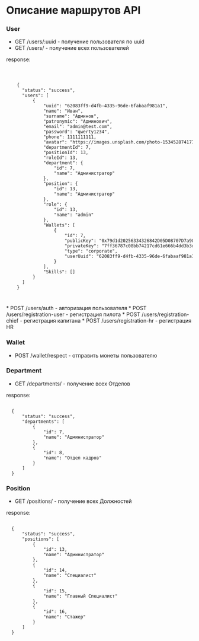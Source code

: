 # Описание маршрутов API

### User
* GET /users/:uuid - получение пользователя по uuid
* GET /users/ - получение всех пользователей
<p>
  response:
</p>
<code>
  <pre>
    {
      "status": "success",
      "users": [
          {
              "uuid": "62083ff9-d4fb-4335-96de-6fabaaf981a1",
              "name": "Иван",
              "surname": "Админов",
              "patronymic": "Админович",
              "email": "admin@test.com",
              "password": "qwerty1234",
              "phone": 1111111111,
              "avatar": "https://images.unsplash.com/photo-1534528741775-53994a69daeb?ixlib=rb-1.2.1&ixid=MnwxMjA3fDB8MHxwaG90by1wYWdlfHx8fGVufDB8fHx8&auto=format&fit=crop&w=1964&q=80",
              "departmentId": 7,
              "positionId": 13,
              "roleId": 13,
              "department": {
                  "id": 7,
                  "name": "Администратор"
              },
              "position": {
                  "id": 13,
                  "name": "Администратор"
              },
              "role": {
                  "id": 13,
                  "name": "admin"
              },
              "Wallets": [
                  {
                      "id": 7,
                      "publicKey": "0x79d1d20256334326842D05D08707D7a9041BCd95",
                      "privateKey": "7ff36787c08bb74217cd61e666b4dd3b3d8c2e2fe7a5d1fd9bbef3ebc12fd53c",
                      "type": "corporate",
                      "userUuid": "62083ff9-d4fb-4335-96de-6fabaaf981a1"
                  }
              ],
              "Skills": []
          }
      ]
    }
  </pre>
</code>
* POST /users/auth - авторизация пользователя
* POST /users/registration-user - регистрация пилота
* POST /users/registration-chief - регистрация капитана
* POST /users/registration-hr - регистрация HR

### Wallet
* POST /wallet/respect - отправить монеты пользователю

### Department
* GET /departments/ - получение всех Отделов
</p>
  response:
<p>
<code>
  {
      "status": "success",
      "departments": [
          {
              "id": 7,
              "name": "Администратор"
          },
          {
              "id": 8,
              "name": "Отдел кадров"
          }
      ]
  }
</code>

### Position
* GET /positions/ - получение всех Должностей
<p>
  response:
</p>
<code>
  {
      "status": "success",
      "positions": [
          {
              "id": 13,
              "name": "Администратор"
          },
          {
              "id": 14,
              "name": "Специалист"
          },
          {
              "id": 15,
              "name": "Главный Специалист"
          },
          {
              "id": 16,
              "name": "Стажер"
          }
      ]
  }
</code>
